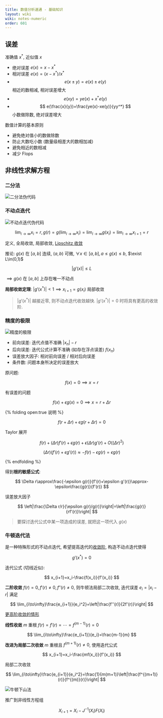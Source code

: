 ```yaml
---
title: 数值分析速通 - 基础知识
layout: wiki
wiki: notes-numeric
order: 601
---
```


## 误差

准确值 $x^*$, 近似值 $x$

- 绝对误差 $e(x)=x-x^*$
- 相对误差 $e(x)=(x-x^*)/x^*$
- $$
  e(x\pm y)=e(x)\pm e(y)
  $$
  相近的数相减, 相对误差增大
- $$
  e(xy)=ye(x)+x^*e(y)
  $$
- $$
  e(\frac{x}{y})=\frac{ye(x)-xe(y)}{yy^*}
  $$
  小数做除数, 绝对误差增大

数值计算的基本原则

- 避免绝对值小的数做除数
- 防止大数吃小数 (数量级相差大的数相加减)
- 避免相近的数相减
- 减少 Flops

## 非线性求解方程

### 二分法

![二分法伪代码](https://img.duanyll.com/img/20230617100739.png)

### 不动点迭代

![不动点迭代伪代码](https://img.duanyll.com/img/20230617100816.png)

$$
\lim_{i\to\infty}x_i=r,g(r)=g(\lim_{i\to\infty}x_i)=\lim_{i\to\infty} g(x_i)=\lim_{i\to\infty}x_{i+1}=r
$$

定义, 全局收敛, 局部收敛, [Lipschitz 收敛](/source/wiki/calculus/array-limit.md#压缩映射原理)

推论: $g(x)$ 在 $[a,b]$ 连续, $(a,b)$ 可微, $\forall x\in[a,b],a\leq g(x)\leq b$, $\exist L\in(0,1)$

$$
|g'(x)|\leq L
$$

$\implies g(x)$ 在 $[a,b]$ 上存在唯一不动点

**局部收敛定理**: $|g'(x^*)|<1\implies x_{i+1}=g(x_i)$ 局部收敛

> $|g'(x^*)|$ 越接近零, 则不动点迭代收敛越快. $|g'(x^*)|=0$ 时将具有更高的收敛阶.

### 精度的极限

![精度的极限](https://img.duanyll.com/img/20230617103102.png)

- 前向误差: 迭代点值不准确 $|x_n|-r$
- 后向误差: 迭代公式计算不准确 (如存在浮点误差) $f(x_n)$
- 误差放大因子: 相对前向误差 / 相对后向误差
- 条件数: 问题本身所决定的误差放大

原问题:

$$
f(x)=0\implies x=r
$$

有误差的问题

$$
f(x)+\epsilon g(x)=0\implies x=r+\Delta r
$$

{% folding open:true 说明 %}

$$
f(r+\Delta r)+\epsilon g(r+\Delta r)=0
$$

Taylor 展开

$$
f(r)+(\Delta r)f'(r)+\epsilon g(r)+\epsilon(\Delta r)g'(r)+O((\Delta r)^2)
$$

$$
(\Delta r)(f'(r)+\epsilon g'(r))\approx-f(r)-\epsilon g(r)=\epsilon g(r)
$$

{% endfolding %}

得到**根的敏感公式**:

$$
\Delta r\approx\frac{-\epsilon g(r)}{f'(r)+\epsilon g'(r)}\approx-\epsilon\frac{g(r)}{f'(r)}
$$

误差放大因子

$$
\left|\frac{\Delta r/r}{\epsilon g(r)/g(r)}\right|=\left|\frac{g(r)}{rf'(r)}\right|
$$

> 要探讨迭代公式中某一项造成的误差, 就把这一项代入 $g(x)$

### 牛顿迭代法

是一种特殊形式的不动点迭代, 希望提高迭代的[收敛阶](/source/wiki/optim/unconstrained.md#收敛阶), 构造不动点迭代使得

$$
g'(x^*)=0
$$

迭代公式 (切线近似):

$$
x_{i+1}=x_i-\frac{f(x_i)}{f'(x_i)}
$$

**二阶收敛** $f(r)=0,f'(r)\neq0,f''(r)\neq0$, 则牛顿法局部二次收敛, 迭代误差 $e_i=|x_i-r|$ 满足

$$
\lim_{i\to\infty}\frac{e_{i+1}}{e_i^2}=\left|\frac{f''(r)}{2f'(r)}\right|
$$

[更高阶收敛的情形](/source/_posts/course/2023-3-18-Numeric-2.md#problem-2)

**线性收敛** $m$ 重根 $f(r)=f'(r)=\cdots=f^{(m-1)}(r)=0$

$$
\lim_{i\to\infty}\frac{e_{i+1}}{e_i}=\frac{m-1}{m}
$$

**改进为局部二次收敛** $m$ 重根且 $f^{(m+1)}(r)\neq 0$, 使用迭代公式

$$
x_{i+1}=x_i-\frac{mf(x_i)}{f'(x_i)}
$$

局部二次收敛

$$
\lim_{i\to\infty}\frac{e_{i+1}}{e_i^2}=\frac{1}{m(m+1)}\left|\frac{f^{(m+1)}(r)}{f^{(m)}(r)}\right|
$$

![牛顿下山法](https://img.duanyll.com/img/20230617111425.png)

推广到非线性方程组

$$
X_{i+1}=X_i-J^{-1}(X_i)F(X_i)
$$
